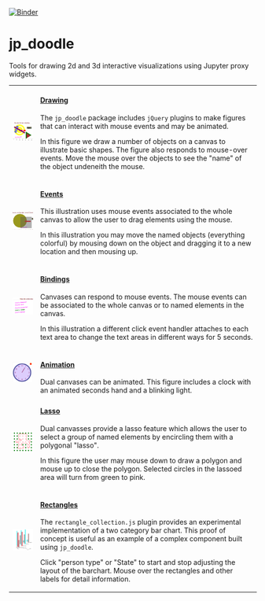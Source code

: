 
<!--
This file was generated by building the docs.
Please do not edit this file by hand.
Instead, edit the template and rebuild to docs.
-->

[![Binder](https://mybinder.org/badge.svg)](https://mybinder.org/v2/gh/AaronWatters/jp_doodle/master)

# jp_doodle

Tools for drawing 2d and 3d interactive visualizations using Jupyter proxy widgets.

<table>

<tr>
    <td>
        <a href="https://aaronwatters.github.io/jp_doodle/index.html">
        <img width="200px" src="docs/images/drawing.png">
        </a>
    </td>
    <td>
        <h4><a href="https://aaronwatters.github.io/jp_doodle/index.html">
        Drawing
        </a></h4>
        <div>
        <p>
The <code>jp_doodle</code> package includes <code>jQuery</code> plugins to
make figures that can interact with mouse events and may be animated.
</p>
<p>
In this figure we draw a number of objects on a canvas to illustrate
basic shapes.  The figure also responds to mouse-over events.
Move the mouse over the objects to see the "name" of the object undeneith
the mouse.
</p>
        </div>
    </td>
</tr>


<tr>
    <td>
        <a href="https://aaronwatters.github.io/jp_doodle/010_events.html">
        <img width="200px" src="docs/images/events.png">
        </a>
    </td>
    <td>
        <h4><a href="https://aaronwatters.github.io/jp_doodle/010_events.html">
        Events
        </a></h4>
        <div>
        <p>
This illustration uses mouse events associated to the whole
canvas to allow the user to drag elements using the mouse.
</p>
<p>
In this illustration you may move the named objects (everything colorful)
by mousing down on the object and dragging it to a new location and then mousing up.
</p>
        </div>
    </td>
</tr>


<tr>
    <td>
        <a href="https://aaronwatters.github.io/jp_doodle/020_bindings.html">
        <img width="200px" src="docs/images/bindings.png">
        </a>
    </td>
    <td>
        <h4><a href="https://aaronwatters.github.io/jp_doodle/020_bindings.html">
        Bindings
        </a></h4>
        <div>
        <p>
Canvases can respond to mouse events.  The mouse events can be associated to the
whole canvas or to named elements in the canvas.
</p>
<p>
In this illustration a different click event handler attaches
to each text area to change the text areas in different ways for 5 seconds.
</p>
        </div>
    </td>
</tr>


<tr>
    <td>
        <a href="https://aaronwatters.github.io/jp_doodle/030_animation.html">
        <img width="200px" src="docs/images/clock.png">
        </a>
    </td>
    <td>
        <h4><a href="https://aaronwatters.github.io/jp_doodle/030_animation.html">
        Animation
        </a></h4>
        <div>
        Dual canvases can be animated.  This figure includes a clock with an animated
seconds hand and a blinking light.
        </div>
    </td>
</tr>


<tr>
    <td>
        <a href="https://aaronwatters.github.io/jp_doodle/040_lasso.html">
        <img width="200px" src="docs/images/lasso.png">
        </a>
    </td>
    <td>
        <h4><a href="https://aaronwatters.github.io/jp_doodle/040_lasso.html">
        Lasso
        </a></h4>
        <div>
        <p>
Dual canvasses provide a lasso feature which
allows the user to select a group of named elements
by encircling them with a polygonal "lasso".
</p>
<p>
In this figure the user may mouse down to draw a
polygon and mouse up to close the polygon.
Selected circles in the lassoed area will turn
from green to pink.
</p>
        </div>
    </td>
</tr>


<tr>
    <td>
        <a href="https://aaronwatters.github.io/jp_doodle/050_rectangles.html">
        <img width="200px" src="docs//images/rectangle.png">
        </a>
    </td>
    <td>
        <h4><a href="https://aaronwatters.github.io/jp_doodle/050_rectangles.html">
        Rectangles
        </a></h4>
        <div>
        <p>
The <code>rectangle_collection.js</code> plugin provides
an experimental implementation of a two category bar chart.
This proof of concept is useful as an example of a complex
component built using <code>jp_doodle</code>.
</p>
<p>
Click "person type" or "State" to start and stop adjusting the
layout of the barchart.  Mouse over the rectangles and other labels
for detail information.
</p>
        </div>
    </td>
</tr>

</table>

